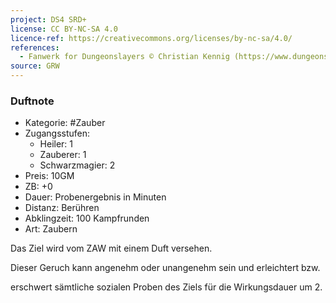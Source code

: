 ```yaml
---
project: DS4 SRD+
license: CC BY-NC-SA 4.0
licence-ref: https://creativecommons.org/licenses/by-nc-sa/4.0/
references: 
  - Fanwerk for Dungeonslayers © Christian Kennig (https://www.dungeonslayers.net/)
source: GRW
---
```


### Duftnote

- Kategorie: #Zauber
- Zugangsstufen:
  - Heiler: 1
  - Zauberer: 1
  - Schwarzmagier: 2
- Preis: 10GM
- ZB: +0
- Dauer: Probenergebnis in Minuten
- Distanz: Berühren
- Abklingzeit: 100 Kampfrunden
- Art: Zaubern

Das Ziel wird vom ZAW mit einem Duft versehen.

Dieser Geruch kann angenehm oder unangenehm sein und erleichtert bzw.

erschwert sämtliche sozialen Proben des Ziels für die Wirkungsdauer um 2.


